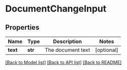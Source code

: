 # DocumentChangeInput

## Properties
Name | Type | Description | Notes
------------ | ------------- | ------------- | -------------
**text** | **str** | The document text | [optional] 

[[Back to Model list]](../README.md#documentation-for-models) [[Back to API list]](../README.md#documentation-for-api-endpoints) [[Back to README]](../README.md)



